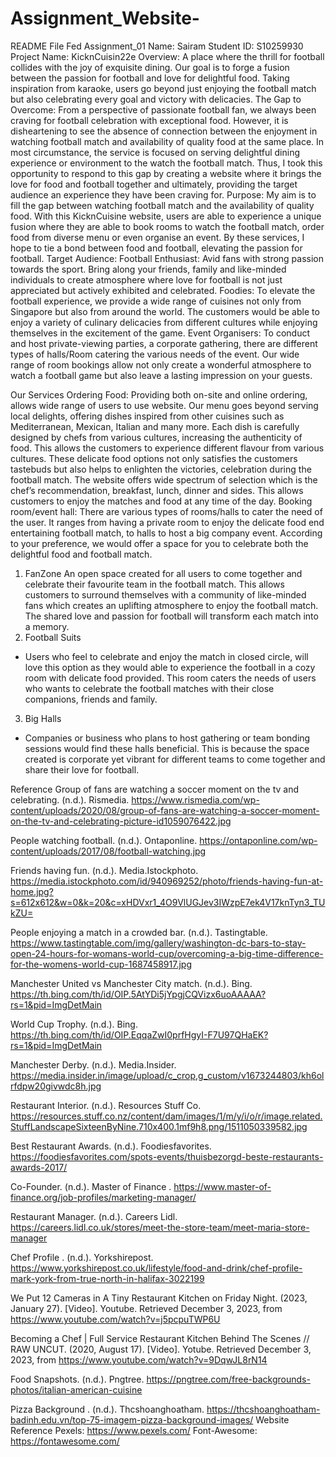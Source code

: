 # Assignment_Website-
README File Fed Assignment_01
Name: Sairam
Student ID: S10259930
Project Name: KicknCuisin22e
Overview: 
A place where the thrill for football collides with the joy of exquisite dining. Our goal is to forge a fusion between the passion for football and love for delightful food. Taking inspiration from karaoke, users go beyond just enjoying the football match but also celebrating every goal and victory with delicacies.
The Gap to Overcome:
From a perspective of passionate football fan, we always been craving for football celebration with exceptional food. However, it is disheartening to see the absence of connection between the enjoyment in watching football match and availability of quality food at the same place. In most circumstance, the service is focused on serving delightful dining experience or environment to the watch the football match. Thus, I took this opportunity to respond to this gap by creating a website where it brings the love for food and football together and ultimately, providing the target audience an experience they have been craving for. 
Purpose: 
My aim is to fill the gap between watching football match and the availability of quality food. With this KicknCuisine website, users are able to experience a unique fusion where they are able to book rooms to watch the football match, order food from diverse menu or even organise an event. By these services, I hope to tie a bond between food and football, elevating the passion for football.
Target Audience: 
Football Enthusiast: Avid fans with strong passion towards the sport. Bring along your friends, family and like-minded individuals to create atmosphere where love for football is not just appreciated but actively exhibited and celebrated.
Foodies: To elevate the football experience, we provide a wide range of cuisines not only from Singapore but also from around the world. The customers would be able to enjoy a variety of culinary delicacies from different cultures while enjoying themselves in the excitement of the game. 
Event Organisers: To conduct and host private-viewing parties, a corporate gathering, there are different types of halls/Room catering the various needs of the event. Our wide range of room bookings allow not only create a wonderful atmosphere to watch a football game but also leave a lasting impression on your guests.




Our Services
Ordering Food: Providing both on-site and online ordering, allows wide range of users to use website. Our menu goes beyond serving local delights, offering dishes inspired from other cuisines such as Mediterranean, Mexican, Italian and many more. Each dish is carefully designed by chefs from various cultures, increasing the authenticity of food. This allows the customers to experience different flavour from various cultures. These delicate food options not only satisfies the customers tastebuds but also helps to enlighten the victories, celebration during the football match. The website offers wide spectrum of selection which is the chef’s recommendation, breakfast, lunch, dinner and sides. This allows customers to enjoy the matches and food at any time of the day. 
Booking room/event hall: There are various types of rooms/halls to cater the need of the user. It ranges from having a private room to enjoy the delicate food end entertaining football match, to halls to host a big company event. According to your preference, we would offer a space for you to celebrate both the delightful food and football match.
1)	FanZone 
An open space created for all users to come together and celebrate their favourite team in the football match. This allows customers to surround themselves with a community of like-minded fans which creates an uplifting atmosphere to enjoy the football match. The shared love and passion for football will transform each match into a memory.
2)	Football Suits
-	Users who feel to celebrate and enjoy the match in closed circle, will love this option as they would able to experience the football in a cozy room with delicate food provided. This room caters the needs of users who wants to celebrate the football matches with their close companions, friends and family.
3)	Big Halls
-	Companies or business who plans to host gathering or team bonding sessions would find these halls beneficial. This is because the space created is corporate yet vibrant for different teams to come together and share their love for football.  













Reference
Group of fans are watching a soccer moment on the tv and celebrating. (n.d.). Rismedia. https://www.rismedia.com/wp-content/uploads/2020/08/group-of-fans-are-watching-a-soccer-moment-on-the-tv-and-celebrating-picture-id1059076422.jpg

People watching football. (n.d.). Ontaponline. https://ontaponline.com/wp-content/uploads/2017/08/football-watching.jpg

Friends having fun. (n.d.). Media.Istockphoto. https://media.istockphoto.com/id/940969252/photo/friends-having-fun-at-home.jpg?s=612x612&w=0&k=20&c=xHDVxr1_4O9VlUGJev3IWzpE7ek4V17knTyn3_TUkZU=

People enjoying a match in a crowded bar. (n.d.). Tastingtable. https://www.tastingtable.com/img/gallery/washington-dc-bars-to-stay-open-24-hours-for-womans-world-cup/overcoming-a-big-time-difference-for-the-womens-world-cup-1687458917.jpg

Manchester United vs Manchester City match. (n.d.). Bing. https://th.bing.com/th/id/OIP.5AtYDi5jYpgjCQVizx6uoAAAAA?rs=1&pid=ImgDetMain

World Cup Trophy. (n.d.). Bing. https://th.bing.com/th/id/OIP.EqqaZwI0prfHgyI-F7U97QHaEK?rs=1&pid=ImgDetMain

Manchester Derby. (n.d.). Media.Insider. https://media.insider.in/image/upload/c_crop,g_custom/v1673244803/kh6olrfdpw20givwdc8h.jpg

Restaurant Interior. (n.d.). Resources Stuff Co. https://resources.stuff.co.nz/content/dam/images/1/m/y/i/o/r/image.related.StuffLandscapeSixteenByNine.710x400.1mf9h8.png/1511050339582.jpg

Best Restaurant Awards. (n.d.). Foodiesfavorites. https://foodiesfavorites.com/spots-events/thuisbezorgd-beste-restaurants-awards-2017/

Co-Founder. (n.d.). Master of Finance . https://www.master-of-finance.org/job-profiles/marketing-manager/

Restaurant Manager. (n.d.). Careers Lidl. https://careers.lidl.co.uk/stores/meet-the-store-team/meet-maria-store-manager

Chef Profile . (n.d.). Yorkshirepost. https://www.yorkshirepost.co.uk/lifestyle/food-and-drink/chef-profile-mark-york-from-true-north-in-halifax-3022199

We Put 12 Cameras in A Tiny Restaurant Kitchen on Friday Night. (2023, January 27). [Video]. Youtube. Retrieved December 3, 2023, from https://www.youtube.com/watch?v=j5pcpuTWP6U

Becoming a Chef | Full Service Restaurant Kitchen Behind The Scenes // RAW UNCUT. (2020, August 17). [Video]. Yotube. Retrieved December 3, 2023, from https://www.youtube.com/watch?v=9DqwJL8rN14

Food Snapshots. (n.d.). Pngtree. https://pngtree.com/free-backgrounds-photos/italian-american-cuisine

Pizza Background . (n.d.). Thcshoanghoatham. https://thcshoanghoatham-badinh.edu.vn/top-75-imagem-pizza-background-images/
Website Reference
Pexels: https://www.pexels.com/
Font-Awesome: https://fontawesome.com/



